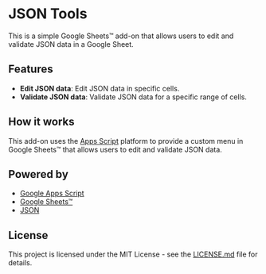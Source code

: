 # JSON Tools

This is a simple Google Sheets™️ add-on that allows users to edit and validate JSON data in a Google Sheet.

## Features

- **Edit JSON data**: Edit JSON data in specific cells.
- **Validate JSON data**: Validate JSON data for a specific range of cells.

## How it works

This add-on uses the [Apps Script](https://developers.google.com/apps-script) platform to provide a custom menu in Google Sheets™️ that allows users to edit and validate JSON data.

## Powered by

- [Google Apps Script](https://developers.google.com/apps-script)
- [Google Sheets™️](https://www.google.com/sheets/about/)
- [JSON](https://www.json.org/json-en.html)

## License

This project is licensed under the MIT License - see the [LICENSE.md](LICENSE.md) file for details.